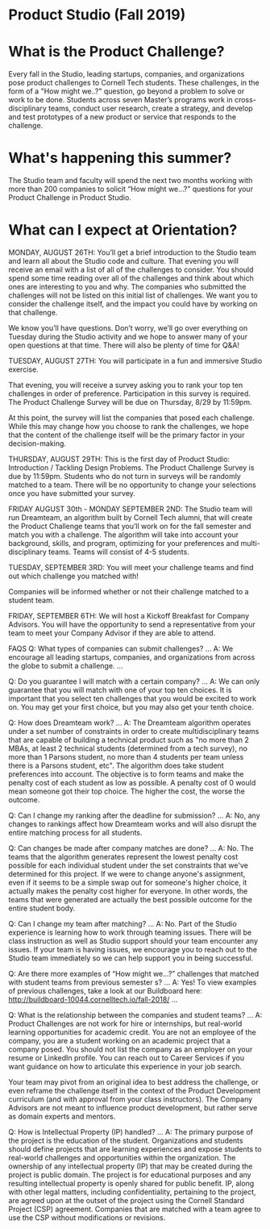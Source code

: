 # Product Studio (Fall 2019)

# What is the Product Challenge?
Every fall in the Studio, leading startups, companies, and organizations pose product challenges to Cornell Tech students. These challenges, in the form of a "How might we..?" question, go beyond a problem to solve or work to be done. Students across seven Master’s programs work in cross-disciplinary teams, conduct user research, create a strategy, and develop and test prototypes of a new product or service that responds to the challenge.

# What's happening this summer?

The Studio team and faculty will spend the next two months working with more than 200 companies to solicit “How might we…?” questions for your Product Challenge in Product Studio. 

# What can I expect at Orientation?

MONDAY, AUGUST 26TH:
You’ll get a brief introduction to the Studio team and learn all about the Studio code and culture. 
That evening you will receive an email with a list of all of the challenges to consider. You should spend some time reading over all of the challenges and think about which ones are interesting to you and why. The companies who submitted the challenges will not be listed on this initial list of challenges. We want you to consider the challenge itself, and the impact you could have by working on that challenge.

We know you’ll have questions. Don’t worry, we’ll go over everything on Tuesday during the Studio activity and we hope to answer many of your open questions at that time. There will also be plenty of time for Q&A! 

TUESDAY, AUGUST 27TH: 
You will participate in a fun and immersive Studio exercise.

That evening, you will receive a survey asking you to rank your top ten challenges in order of preference. Participation in this survey is required. The Product Challenge Survey will be due on Thursday, 8/29 by 11:59pm.

At this point, the survey will list the companies that posed each challenge. While this may change how you choose to rank the challenges, we hope that the content of the challenge itself will be the primary factor in your decision-making. 

THURSDAY, AUGUST 29TH:
This is the first day of Product Studio: Introduction / Tackling Design Problems. The Product Challenge Survey is due by 11:59pm. Students who do not turn in surveys will be randomly matched to a team. There will be no opportunity to change your selections once you have submitted your survey.

FRIDAY AUGUST 30th - MONDAY SEPTEMBER 2ND:
The Studio team will run Dreamteam, an algorithm built by Cornell Tech alumni, that will create the Product Challenge teams that you’ll work on for the fall semester and match you with a challenge. The algorithm will take into account your background, skills, and program, optimizing for your preferences and multi-disciplinary teams. Teams will consist of 4-5 students.

TUESDAY, SEPTEMBER 3RD:
You will meet your challenge teams and find out which challenge you matched with!

Companies will be informed whether or not their challenge matched to a student team.

FRIDAY, SEPTEMBER 6TH:
We will host a Kickoff Breakfast for Company Advisors. You will have the opportunity to send a representative from your team to meet your Company Advisor if they are able to attend. 



FAQS
Q: What types of companies can submit challenges?
...
A: We encourage all leading startups, companies, and organizations from across the globe to submit a challenge. ...

Q: Do you guarantee I will match with a certain company?
...
A: We can only guarantee that you will match with one of your top ten choices. It is important that you select ten challenges that you would be excited to work on. You may get your first choice, but you may also get your tenth choice.

Q: How does Dreamteam work?
...
A:  The Dreamteam algorithm operates under a set number of constraints in order to create multidisciplinary teams that are capable of building a technical product such as "no more than 2 MBAs, at least 2 technical students (determined from a tech survey), no more than 1 Parsons student, no more than 4 students per team unless there is a Parsons student, etc". The algorithm does take student preferences into account. The objective is to form teams and make the penalty cost of each student as low as possible. A penalty cost of 0 would mean someone got their top choice. The higher the cost, the worse the outcome.

Q: Can I change my ranking after the deadline for submission?
...
A: No, any changes to rankings affect how Dreamteam works and will also disrupt the entire matching process for all students.

Q: Can changes be made after company matches are done?
...
A: No. The teams that the algorithm generates represent the lowest penalty cost possible for each individual student under the set constraints that we've determined for this project. If we were to change anyone's assignment, even if it seems to be a simple swap out for someone's higher choice, it actually makes the penalty cost higher for everyone. In other words, the teams that were generated are actually the best possible outcome for the entire student body. 

Q: Can I change my team after matching?
...
A: No. Part of the Studio experience is learning how to work through teaming issues. There will be class instruction as well as Studio support should your team encounter any issues. If your team is having issues, we encourage you to reach out to the Studio team immediately so we can help support you in being successful.

Q: Are there more examples of “How might we...?” challenges that matched with student teams from previous semester s?
...
A: Yes! To view examples of previous challenges, take a look at our Buildboard here: http://buildboard-10044.cornelltech.io/fall-2018/ ...

Q: What is the relationship between the companies and student teams?
...
A: Product Challenges are not work for hire or internships, but real-world learning opportunities for academic credit. You are not an employee of the company, you are a student working on an academic project that a company posed. You should not list the company as an employer on your resume or LinkedIn profile. You can reach out to Career Services if you want guidance on how to articulate this experience in your job search.

Your team may pivot from an original idea to best address the challenge, or even reframe the challenge itself in the context of the Product Development curriculum (and with approval from your class instructors). The Company Advisors are not meant to influence product development, but rather serve as domain experts and mentors.

Q: How is Intellectual Property (IP) handled?
...
A: The primary purpose of the project is the education of the student. Organizations and students should define projects that are learning experiences and expose students to real-world challenges and opportunities within the organization. The ownership of any intellectual property (IP) that may be created during the project is public domain. The project is for educational purposes and any resulting intellectual property is openly shared for public benefit. IP, along with other legal matters, including confidentiality, pertaining to the project, are agreed upon at the outset of the project using the Cornell Standard Project (CSP) agreement. Companies that are matched with a team agree to use the CSP without modifications or revisions.

